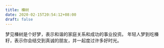```yaml
---
title: 榛树
date: 2020-02-15T20:54:12+08:00
draft: false
---
```


梦见榛树是个好梦，表示和谐的家庭关系和成功的事业投资。
年轻人梦到吃榛籽，表示你会结交到真诚的朋友，并一起度过许多好时光。
